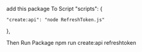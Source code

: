 add this package To Script 
 "scripts": {
 
    "create:api": "node RefreshToken.js"
  },

  Then Run  Package
  npm run  create:api refreshtoken
